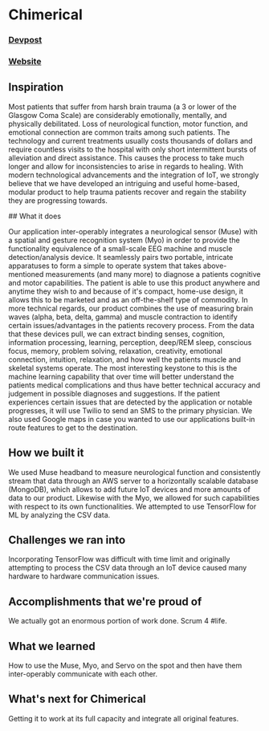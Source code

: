 # Chimerical
### [Devpost](http://devpost.com/software/chimerical-ataraxia#updates)
### [Website](http://makecdt.com/makecu/)

## Inspiration
<p>
Most patients that suffer from harsh brain trauma (a 3 or lower of the Glasgow Coma Scale) are considerably emotionally, mentally, and physically debilitated. Loss of neurological function, motor function, and emotional connection are common traits among such patients. The technology and current treatments usually costs thousands of dollars and require countless visits to the hospital with only short intermittent bursts of alleviation and direct assistance. This causes the process to take much longer and allow for inconsistencies to arise in regards to healing. With modern technological advancements and the integration of IoT, we strongly believe that we have developed an intriguing and useful home-based, modular product to help trauma patients recover and regain the stability they are progressing towards.
</p>
## What it does
<p>
Our application inter-operably integrates a neurological sensor (Muse) with a spatial and gesture recognition system (Myo) in order to provide the functionality equivalence of a small-scale EEG machine and muscle detection/analysis device. It seamlessly pairs two portable, intricate apparatuses to form a simple to operate system that takes above-mentioned measurements (and many more) to diagnose a patients cognitive and motor capabilities. The patient is able to use this product anywhere and anytime they wish to and because of it's compact, home-use design, it allows this to be marketed and as an off-the-shelf type of commodity. In more technical regards, our product combines the use of measuring brain waves (alpha, beta, delta, gamma) and muscle contraction to identify certain issues/advantages in the patients recovery process. From the data that these devices pull, we can extract binding senses, cognition, information processing, learning, perception, deep/REM sleep, conscious focus, memory, problem solving, relaxation, creativity, emotional connection, intuition, relaxation, and how well the patients muscle and skeletal systems operate. The most interesting keystone to this is the machine learning capability that over time will better understand the patients medical complications and thus have better technical accuracy and judgement in possible diagnoses and suggestions. If the patient experiences certain issues that are detected by the application or notable progresses, it will use Twilio to send an SMS to the primary physician. We also used Google maps in case you wanted to use our applications built-in route features to get to the destination.
</p>

## How we built it
<p>
We used Muse headband to measure neurological function and consistently stream that data through an AWS server to a horizontally scalable database (MongoDB), which allows to add future IoT devices and more amounts of data to our product. Likewise with the Myo, we allowed for such capabilities with respect to its own functionalities. We attempted to use TensorFlow for ML by analyzing the CSV data.
</p>

## Challenges we ran into
<p>
Incorporating TensorFlow was difficult with time limit and originally attempting to process the CSV data through an IoT device caused many hardware to hardware communication issues.
</p>

## Accomplishments that we're proud of
<p>
We actually got an enormous portion of work done. Scrum 4 #life.
</p>

## What we learned
<p>
How to use the Muse, Myo, and Servo on the spot and then have them inter-operably communicate with each other.
</p>

## What's next for Chimerical
<p>
Getting it to work at its full capacity and integrate all original features.
</p>
